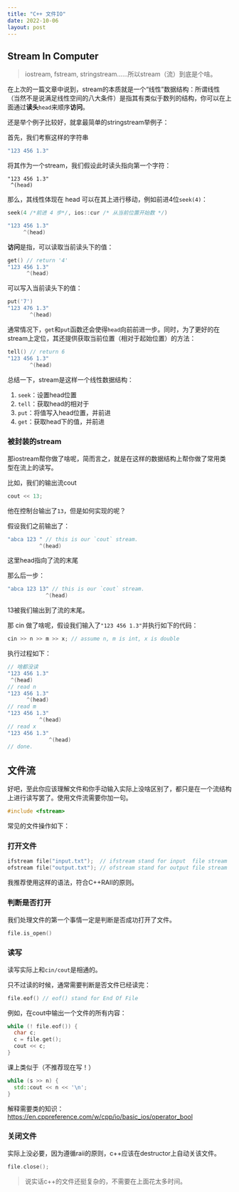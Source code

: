 ```yaml
---
title: "C++ 文件IO"
date: 2022-10-06
layout: post
---
```


## Stream In Computer

> iostream, fstream, stringstream……所以stream（流）到底是个啥。

在上次的一篇文章中说到，stream的本质就是一个“线性”数据结构：所谓线性（当然不是说满足线性空间的八大条件）是指其有类似于数列的结构，你可以在上面通过**读头**`head`来顺序**访问**。

还是举个例子比较好，就拿最简单的stringstream举例子：

首先，我们考察这样的字符串

```cpp
"123 456 1.3"
```

将其作为一个stream，我们假设此时读头指向第一个字符：

```
"123 456 1.3"
 ^(head)
```

那么，其线性体现在 head 可以在其上进行移动，例如前进4位`seek(4)`：

```cpp
seek(4 /*前进 4 步*/, ios::cur /* 从当前位置开始数 */)

"123 456 1.3"
     ^(head)
```

**访问**是指，可以读取当前读头下的值：

```cpp
get() // return '4'
"123 456 1.3"
      ^(head)
```

可以写入当前读头下的值：

```cpp
put('7')
"123 476 1.3"
       ^(head)
```

通常情况下，`get`和`put`函数还会使得`head`向前前进一步。同时，为了更好的在stream上定位，其还提供获取当前位置（相对于起始位置）的方法：

```cpp
tell() // return 6
"123 456 1.3"
       ^(head)
```

总结一下，stream是这样一个线性数据结构：

1. `seek`：设置head位置
2. `tell`：获取head的相对于
3. `put`：将值写入head位置，并前进
4. `get`：获取head下的值，并前进

### 被封装的stream

那iostream帮你做了啥呢，简而言之，就是在这样的数据结构上帮你做了常用类型在流上的读写。

比如，我们的输出流cout

```cpp
cout << 13;
```

他在控制台输出了`13`，但是如何实现的呢？

假设我们之前输出了：

```cpp
"abca 123 " // this is our `cout` stream.
          ^(head)
```

这里head指向了流的末尾

那么后一步：

```cpp
"abca 123 13" // this is our `cout` stream.
            ^(head)
```

13被我们输出到了流的末尾。

那 cin 做了啥呢，假设我们输入了`"123 456 1.3"`并执行如下的代码：

```cpp
cin >> n >> m >> x; // assume n, m is int, x is double 
```

执行过程如下：

```cpp
// 啥都没读
"123 456 1.3"
 ^(head)
// read n
"123 456 1.3"
      ^(head)
// read m
"123 456 1.3"
          ^(head)
// read x
"123 456 1.3"
             ^(head)
// done.
```

## 文件流

好吧，至此你应该理解文件和你手动输入实际上没啥区别了，都只是在一个流结构上进行读写罢了。使用文件流需要你加一句。

```cpp
#include <fstream>
```

常见的文件操作如下：

### 打开文件

```cpp
ifstream file("input.txt");  // ifstream stand for input  file stream
ofstream file("output.txt"); // ofstream stand for output file stream
```

我推荐使用这样的语法，符合C++RAII的原则。

### 判断是否打开

我们处理文件的第一个事情一定是判断是否成功打开了文件。

```cpp
file.is_open()
```

### 读写

读写实际上和`cin/cout`是相通的。

只不过读的时候，通常需要判断是否文件已经读完：

```cpp
file.eof() // eof() stand for End Of File
```

例如，在cout中输出一个文件的所有内容：

```cpp
while (! file.eof()) {
  char c;
  c = file.get();
  cout << c;
}
```

课上类似于（不推荐现在写！）

```cpp
while (s >> n) {
  std::cout << n << '\n';
}
```

解释需要类的知识：https://en.cppreference.com/w/cpp/io/basic_ios/operator_bool

### 关闭文件

实际上没必要，因为遵循raii的原则，c++应该在destructor上自动关该文件。

```cpp
file.close();
```

> 说实话c++的文件还挺复杂的，不需要在上面花太多时间。